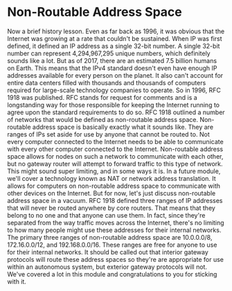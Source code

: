 # Non-Routable Address Space

Now a brief history lesson. Even as far back as 1996, it was obvious that the Internet was growing at a rate that couldn't be sustained. When IP was first defined, it defined an IP address as a single 32-bit number. A single 32-bit number can represent 4,294,967,295 unique numbers, which definitely sounds like a lot. But as of 2017, there are an estimated 7.5 billion humans on Earth. This means that the IPv4 standard doesn't even have enough IP addresses available for every person on the planet. It also can't account for entire data centers filled with thousands and thousands of computers required for large-scale technology companies to operate. So in 1996, RFC 1918 was published. RFC stands for request for comments and is a longstanding way for those responsible for keeping the Internet running to agree upon the standard requirements to do so. RFC 1918 outlined a number of networks that would be defined as non-routable address space. Non-routable address space is basically exactly what it sounds like. They are ranges of IPs set aside for use by anyone that cannot be routed to. Not every computer connected to the Internet needs to be able to communicate with every other computer connected to the Internet. Non-routable address space allows for nodes on such a network to communicate with each other, but no gateway router will attempt to forward traffic to this type of network. This might sound super limiting, and in some ways it is. In a future module, we'll cover a technology known as NAT or network address translation. It allows for computers on non-routable address space to communicate with other devices on the Internet. But for now, let's just discuss non-routable address space in a vacuum. RFC 1918 defined three ranges of IP addresses that will never be routed anywhere by core routers. That means that they belong to no one and that anyone can use them. In fact, since they're separated from the way traffic moves across the Internet, there's no limiting to how many people might use these addresses for their internal networks. The primary three ranges of non-routable address space are 10.0.0.0/8, 172.16.0.0/12, and 192.168.0.0/16. These ranges are free for anyone to use for their internal networks. It should be called out that interior gateway protocols will route these address spaces so they're are appropriate for use within an autonomous system, but exterior gateway protocols will not. We've covered a lot in this module and congratulations to you for sticking with it.
